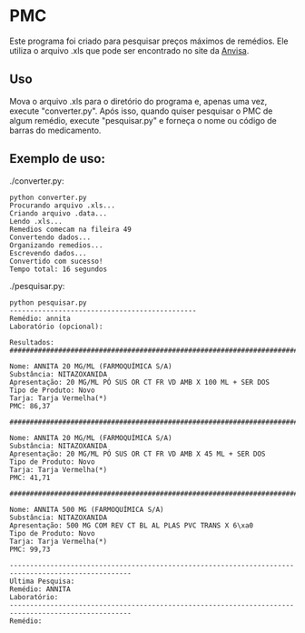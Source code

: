 # PMC

Este programa foi criado para pesquisar preços máximos de remédios. Ele utiliza o arquivo .xls que pode ser encontrado no
site da [Anvisa](https://www.gov.br/anvisa/pt-br/assuntos/medicamentos/cmed/precos).

## Uso
Mova o arquivo .xls para o diretório do programa e, apenas uma vez, execute "converter.py". Após isso, quando quiser pesquisar o PMC de algum remédio, execute "pesquisar.py" e forneça o nome ou código de barras do medicamento.

## Exemplo de uso:

./converter.py:
```
python converter.py
Procurando arquivo .xls...
Criando arquivo .data...
Lendo .xls...
Remedios comecam na fileira 49
Convertendo dados...
Organizando remedios...
Escrevendo dados...
Convertido com sucesso!
Tempo total: 16 segundos
```

./pesquisar.py:
```
python pesquisar.py
----------------------------------------------
Remédio: annita
Laboratório (opcional):

Resultados:
####################################################################################################

Nome: ANNITA 20 MG/ML (FARMOQUÍMICA S/A)
Substância: NITAZOXANIDA
Apresentação: 20 MG/ML PÓ SUS OR CT FR VD AMB X 100 ML + SER DOS
Tipo de Produto: Novo
Tarja: Tarja Vermelha(*)
PMC: 86,37

####################################################################################################

Nome: ANNITA 20 MG/ML (FARMOQUÍMICA S/A)
Substância: NITAZOXANIDA
Apresentação: 20 MG/ML PÓ SUS OR CT FR VD AMB X 45 ML + SER DOS
Tipo de Produto: Novo
Tarja: Tarja Vermelha(*)
PMC: 41,71

####################################################################################################

Nome: ANNITA 500 MG (FARMOQUÍMICA S/A)
Substância: NITAZOXANIDA
Apresentação: 500 MG COM REV CT BL AL PLAS PVC TRANS X 6\xa0
Tipo de Produto: Novo
Tarja: Tarja Vermelha(*)
PMC: 99,73

----------------------------------------------------------------------------------------------------
Ultima Pesquisa:
Remédio: ANNITA
Laboratório:
----------------------------------------------------------------------------------------------------
Remédio:
```
